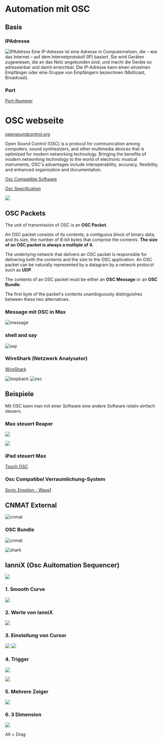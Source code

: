# Automation mit OSC

## Basis 

### IPAdresse
![IPAddress](K5/ipaddress.png)
Eine IP-Adresse ist eine Adresse in Computernetzen, die – wie das Internet – auf dem Internetprotokoll (IP) basiert. Sie wird Geräten zugewiesen, die an das Netz angebunden sind, und macht die Geräte so adressierbar und damit erreichbar. Die IP-Adresse kann einen einzelnen Empfänger oder eine Gruppe von Empfängern bezeichnen (Multicast, Broadcast). 

### Port

[Port-Nummer](https://en.wikipedia.org/wiki/List_of_TCP_and_UDP_port_numbers)

# OSC webseite
[opensoundcontrol.org](http://opensoundcontrol.org)

Open Sound Control (OSC) is a protocol for communication among computers, sound synthesizers, and other multimedia devices that is optimized for modern networking technology. Bringing the benefits of modern networking technology to the world of electronic musical instruments, OSC's advantages include interoperability, accuracy, flexibility, and enhanced organization and documentation.


[Osc Compatible Software](http://opensoundcontrol.org/implementations)

[Osc Specification](http://opensoundcontrol.org/spec-1_0)

![](K5/datatype.png)




## OSC Packets

The unit of transmission of OSC is an **OSC Packet**. 

An OSC packet consists of its contents, a contiguous block of binary data, and its size, the number of 8-bit bytes that comprise the contents. **The size of an OSC packet is always a multiple of 4.**

The underlying network that delivers an OSC packet is responsible for delivering both the contents and the size to the OSC application. An OSC packet can be naturally represented by a datagram by a network protocol such as **UDP**.

The contents of an OSC packet must be either an **OSC Message** or an **OSC Bundle**.

The first byte of the packet's contents unambiguously distinguishes between these two alternatives.




### Message mit OSC in Max

![message](K5/message.png)

### shell and say
![say](K5/say.png)

### WireShark (Netzwerk Analysator)

[WireShark](https://www.wireshark.org)

![loopback](K5/loopback.png)
![osc](K5/osc.png)

## Beispiele
Mit OSC kann man mit einer Software eine andere Software relativ einfach steuern.

### Max steuert Reaper

![](K5/udpreaper.png)

![](K5/oscreaper.png)

### iPad steuert Max

[Touch OSC](https://hexler.net/products/touchosc)



### Osc Compatibel Verraumlichung-System

[Sonic Emotion - Wave1](https://www2.sonicemotion.com/professional/)


## CNMAT External

![cnmat](K5/cnmat.png)

### OSC Bundle
![cnmat](K5/bundle.png)

![shark](K5/shark.png)

## IanniX (Osc Auitomation Sequencer)

![](K5/iannix.png)

### 1. Smooth Curve

![](K5/smoothcurve.png)

### 2. Werte von IanniX

![](K5/interpret.png)

### 3. Einstellung von Cursor

![](K5/config1.png)
![](K5/config2.png)

### 4. Trigger

![](K5/trigger.png)

![](K5/intp_trigger.png)

### 5. Mehrere Zeiger

![](K5/add_cursor.png)

### 6. 3 Dimension

![](K5/3d.png)

Alt + Drag


